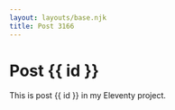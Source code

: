 ```yaml
---
layout: layouts/base.njk
title: Post 3166
---
```


# Post {{ id }}

This is post {{ id }} in my Eleventy project.
